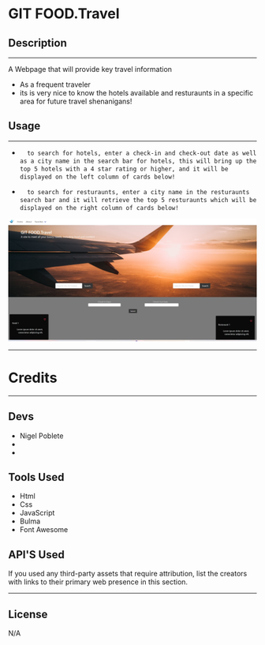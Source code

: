 # GIT FOOD.Travel
## Description
----------------------------------
A Webpage that will provide key travel information

- As a frequent traveler
- its is very nice to know the hotels available and resturaunts in a specific area for future travel shenanigans!


## Usage
----------------------------------
-       to search for hotels, enter a check-in and check-out date as well as a city name in the search bar for hotels, this will bring up the top 5 hotels with a 4 star rating or higher, and it will be displayed on the left column of cards below!

-       to search for resturaunts, enter a city name in the resturaunts search bar and it will retrieve the top 5 resturaunts which will be displayed on the right column of cards below!

![alt text](assest/gitfood-travel-screenshot.jpg)

---------
# Credits
---------

## Devs

- Nigel Poblete
- 
-

## Tools Used

- Html
- Css
- JavaScript
- Bulma
- Font Awesome

## API'S Used

If you used any third-party assets that require attribution, list the creators with links to their primary web presence in this section.

----------

## License
N/A


